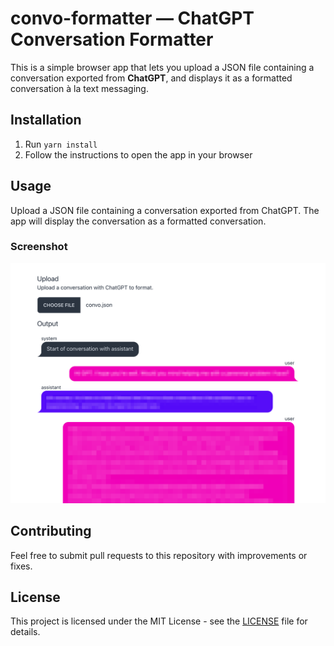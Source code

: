 # convo-formatter — ChatGPT Conversation Formatter

This is a simple browser app that lets you upload a JSON file containing a conversation exported
from **ChatGPT**, and displays it as a formatted conversation à la text messaging.

## Installation

1. Run `yarn install`
2. Follow the instructions to open the app in your browser

## Usage

Upload a JSON file containing a conversation exported from ChatGPT. The app will display the
conversation as a formatted conversation.

### Screenshot

![Screenshot of convo-formatter](screenshot.png)

## Contributing

Feel free to submit pull requests to this repository with improvements or fixes.

## License

This project is licensed under the MIT License - see the [LICENSE](LICENSE) file for details.
